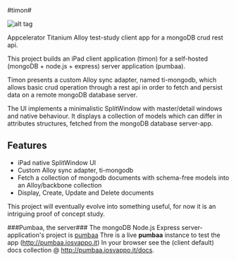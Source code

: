 #timon#


![alt tag](http://www.inseparabile.com/images/Suricato_2_1_.jpg)


Appcelerator Titanium Alloy test-study client app for a mongoDB crud rest api.

This project builds an iPad client application (timon) for a self-hosted (mongoDB + node.js + express)
server application (pumbaa).

Timon presents a custom Alloy sync adapter, named ti-mongodb, which allows basic crud operation
through a rest api in order to fetch and persist data on a remote mongoDB database server.

The UI implements a minimalistic SplitWindow with master/detail windows and native behaviour.
It displays a collection of models which can differ in attributes structures, fetched 
from the mongoDB database server-app.


## Features ##
- iPad native SplitWindow UI
- Custom Alloy sync adapter, ti-mongodb
- Fetch a collection of mongodb documents with schema-free models into an Alloy/backbone collection
- Display, Create, Update and Delete documents

This project will eventually evolve into something useful, for now it is an intriguing proof of concept study.

###Pumbaa, the server###
The mongoDB Node.js Express server-application's project is [pumbaa](https://github.com/tripitakit/pumbaa)
Thre is a live **pumbaa** instance to test the app (http://pumbaa.iosvappo.it)
In your browser see the (client default) docs collection @ http://pumbaa.iosvappo.it/docs.


